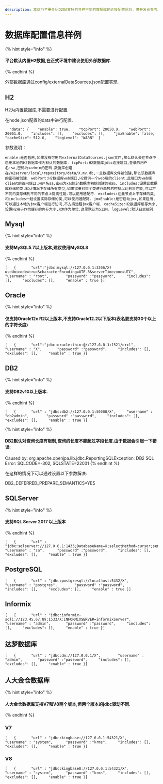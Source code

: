 ```yaml
---
description: 本章节主要介绍O2OA支持的各种不同的数据库的连接配置信息，供开发者参考。
---
```


# 数据库配置信息样例

{% hint style="info" %}
#### 平台默认内置H2数据,在正式环境中建议使用外部数据库.
{% endhint %}

外部数据库通过config/externalDataSources.json配置实现.

## H2

H2为内置数据库,不需要进行配置.

在node.json配置的data中进行配置.

```text
  "data": {    "enable": true,    "tcpPort": 20050.0,    "webPort": 20051.0,    "includes": [],    "excludes": [],    "jmxEnable": false,    "cacheSize": 512.0,    "logLevel": "WARN"  }
```

参数说明：

```text
enable:是否启用,如果没有可用的externalDataSources.json文件,那么默认会在节点中启用本地的H2数据库作为默认的数据库. tcpPort:H2数据库jdbc连接端口,登录的用户名:sa,密码为xadmin的密码.数据库创建在/o2server/local/repository/data/X.mv.db,一旦数据库文件被创建,那么该数据库的密码被创建. webPort:H2数据库web端口,H2提供一个web端的client,此端口为web端client的访问端口.用户名sa,密码为xadmin数据库初始创建的密码. includes:设置此数据库存储的类,默认情况下存储所有类型,如果需要对每个类进行单独的控制以达到高性能,可以将不同的类存储到不同的节点上提高性能.可以使用通配符. excludes:在此节点上不存储的类,和includes一起设置实际存储的类,可以使用通配符. jmxEnable:是否启动jmx,如果启用,可以通过本地的jmx客户端进行访问,不支持远程jmx客户端. cacheSize:H2数据库缓存大小,设置H2用于作为缓存的内存大小,以M作为单位,这里默认为512M. logLevel:默认日志级别
```

## Mysql

{% hint style="info" %}
#### 支持MySQL5.7以上版本,建议使用MySQL8
{% endhint %}

```text
[	{		"url":"jdbc:mysql://127.0.0.1:3306/X?useUnicode=true&characterEncoding=UTF-8&serverTimezone=UTC",		"username" : "root",		"password" :"password",		"includes": [],		"excludes": [],		"enable" : true	}]
```

## Oracle

{% hint style="info" %}
#### 仅支持Oracle12c R2以上版本,**不支持Oracle12.2以下版本\(表名要支持30个以上的字符长度\)**
{% endhint %}

```text
[	{		"url":"jdbc:oracle:thin:@//127.0.0.1:1521/orcl",		"username" : "X",		"password" :"password",		"includes": [],		"excludes": [],		"enable" : true	}]
```

## DB2

{% hint style="info" %}
#### 支持DB2v10以上版本.
{% endhint %}

```text
[	{		"url" : "jdbc:db2://127.0.0.1:50000/X",		"username" : "db2admin",		"password" :"password",		"includes": [],		"excludes": [],		"enable" : true	}]
```

{% hint style="info" %}
#### DB2默认对查询长度有限制,查询的长度不能超过字段长度.由于数据会引起一下错误:

Caused by: org.apache.openjpa.lib.jdbc.ReportingSQLException: DB2 SQL Error: SQLCODE=-302, SQLSTATE=22001
{% endhint %}

在这样的情况下可以通过设置以下参数解决:

DB2\_DEFERRED\_PREPARE\_SEMANTICS=YES

## SQLServer

{% hint style="info" %}
#### 支持SQL Server 2017 以上版本
{% endhint %}

```text
[	{		"url" : "jdbc:sqlserver://127.0.0.1:1433;DatabaseName=X;selectMethod=cursor;sendStringParametersAsUnicode=false",		"username" : "sa",		"password" :"password",		"includes": [],		"excludes": [],		"enable" : true	}]
```

## PostgreSQL

```text
[	{		"url" : "jdbc:postgresql://localhost:5432/X",		"username" : "postgres",		"password" :"password",		"includes": [],		"excludes": [],		"enable" : true	}]
```

## Informix

```text
[	{		"url" : "jdbc:informix-sqli://123.45.67.89:1533/X:INFORMIXSERVER=informixServer",		"username" : "admin",		"password" :"password",		"includes": [],		"excludes": [],		"enable" : true	}]
```

## 达梦数据库

```text
[	{		"url" : "jdbc:dm://127.0.0.1/X",		"username" : "admin",		"password" :"password",		"includes": [],		"excludes": [],		"enable" : true	}]
```

## 人大金仓数据库

{% hint style="info" %}
#### 人大金仓数据库支持V7和V8两个版本,但两个版本的jdbc驱动不同.
{% endhint %}

### V7

```text
[	{		"url" : "jdbc:kingbase://127.0.0.1:54321/X",		"username" : "system",		"password" :"krms",		"includes": [],		"excludes": [],		"enable" : true	}]
```

### V8

```text
[	{		"url" : "jdbc:kingbase8://127.0.0.1:54321/X",		"username" : "system",		"password" :"krms",		"includes": [],		"excludes": [],		"enable" : true	}]
```





















